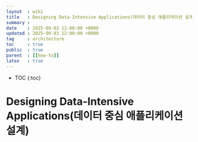 ```yaml
---
layout  : wiki
title   : Designing Data-Intensive Applications(데이터 중심 애플리케이션 설계)
summary :
date    : 2025-09-03 12:00:00 +0900
updated : 2025-09-03 12:00:00 +0900
tag     : architecture
toc     : true
public  : true
parent  : [[how-to]]
latex   : true
---
```

* TOC
{:toc}

# Designing Data-Intensive Applications(데이터 중심 애플리케이션 설계)

